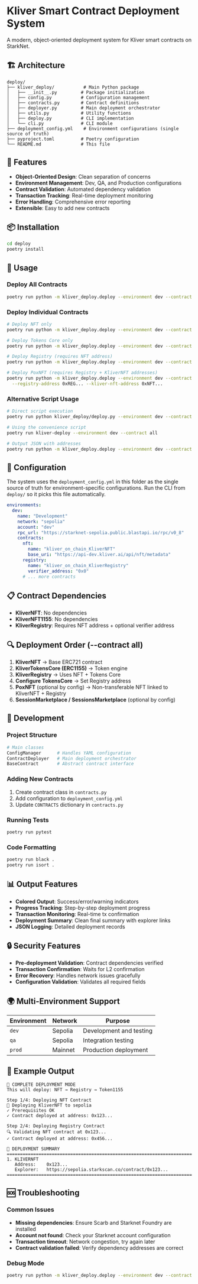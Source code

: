 # Kliver Smart Contract Deployment System

A modern, object-oriented deployment system for Kliver smart contracts on StarkNet.

## 🏗️ Architecture

```
deploy/
├── kliver_deploy/           # Main Python package
│   ├── __init__.py         # Package initialization
│   ├── config.py           # Configuration management
│   ├── contracts.py        # Contract definitions
│   ├── deployer.py         # Main deployment orchestrator
│   ├── utils.py            # Utility functions
│   ├── deploy.py           # CLI implementation
│   └── cli.py              # CLI module
├── deployment_config.yml    # Environment configurations (single source of truth)
├── pyproject.toml          # Poetry configuration
└── README.md               # This file
```

## 🚀 Features

- **Object-Oriented Design**: Clean separation of concerns
- **Environment Management**: Dev, QA, and Production configurations
- **Contract Validation**: Automated dependency validation
- **Transaction Tracking**: Real-time deployment monitoring
- **Error Handling**: Comprehensive error reporting
- **Extensible**: Easy to add new contracts

## 📦 Installation

```bash
cd deploy
poetry install
```

## 🎯 Usage

### Deploy All Contracts
```bash
poetry run python -m kliver_deploy.deploy --environment dev --contract all
```

### Deploy Individual Contracts
```bash
# Deploy NFT only
poetry run python -m kliver_deploy.deploy --environment dev --contract nft

# Deploy Tokens Core only
poetry run python -m kliver_deploy.deploy --environment dev --contract kliver_tokens_core

# Deploy Registry (requires NFT address)
poetry run python -m kliver_deploy.deploy --environment dev --contract registry --nft-address 0x123...

# Deploy PoxNFT (requires Registry + KliverNFT addresses)
poetry run python -m kliver_deploy.deploy --environment dev --contract pox_nft \
  --registry-address 0xREG... --kliver-nft-address 0xNFT...
```

### Alternative Script Usage
```bash
# Direct script execution
poetry run python kliver_deploy/deploy.py --environment dev --contract all

# Using the convenience script
poetry run kliver-deploy --environment dev --contract all

# Output JSON with addresses
poetry run python -m kliver_deploy.deploy --environment dev --contract all --output-json
```

## 🔧 Configuration

The system uses the `deployment_config.yml` in this folder as the single source of truth for environment-specific configurations. Run the CLI from `deploy/` so it picks this file automatically.

```yaml
environments:
  dev:
    name: "Development"
    network: "sepolia"
    account: "dev"
    rpc_url: "https://starknet-sepolia.public.blastapi.io/rpc/v0_8"
    contracts:
      nft:
        name: "kliver_on_chain_KliverNFT"
        base_uri: "https://api-dev.kliver.ai/api/nft/metadata"
      registry:
        name: "kliver_on_chain_KliverRegistry"
        verifier_address: "0x0"
      # ... more contracts
```

## 📋 Contract Dependencies

- **KliverNFT**: No dependencies
- **KliverNFT1155**: No dependencies
- **KliverRegistry**: Requires NFT address + optional verifier address

## 🔍 Deployment Order (--contract all)

1. **KliverNFT** → Base ERC721 contract
2. **KliverTokensCore (ERC1155)** → Token engine
3. **KliverRegistry** → Uses NFT + Tokens Core
4. **Configure TokensCore** → Set Registry address
5. **PoxNFT** (optional by config) → Non-transferable NFT linked to KliverNFT + Registry
6. **SessionMarketplace / SessionsMarketplace** (optional by config)

## 🧪 Development

### Project Structure
```python
# Main classes
ConfigManager      # Handles YAML configuration
ContractDeployer   # Main deployment orchestrator
BaseContract       # Abstract contract interface
```

### Adding New Contracts
1. Create contract class in `contracts.py`
2. Add configuration to `deployment_config.yml`
3. Update `CONTRACTS` dictionary in `contracts.py`

### Running Tests
```bash
poetry run pytest
```

### Code Formatting
```bash
poetry run black .
poetry run isort .
```

## 📊 Output Features

- **Colored Output**: Success/error/warning indicators
- **Progress Tracking**: Step-by-step deployment progress
- **Transaction Monitoring**: Real-time tx confirmation
- **Deployment Summary**: Clean final summary with explorer links
- **JSON Logging**: Detailed deployment records

## 🔒 Security Features

- **Pre-deployment Validation**: Contract dependencies verified
- **Transaction Confirmation**: Waits for L2 confirmation
- **Error Recovery**: Handles network issues gracefully
- **Configuration Validation**: Validates all required fields

## 🌍 Multi-Environment Support

| Environment | Network | Purpose |
|-------------|---------|---------|
| `dev` | Sepolia | Development and testing |
| `qa` | Sepolia | Integration testing |
| `prod` | Mainnet | Production deployment |

## 📝 Example Output

```
🚀 COMPLETE DEPLOYMENT MODE
This will deploy: NFT → Registry → Token1155

Step 1/4: Deploying NFT Contract
🎯 Deploying KliverNFT to sepolia
✓ Prerequisites OK
✓ Contract deployed at address: 0x123...

Step 2/4: Deploying Registry Contract
🔍 Validating NFT contract at 0x123...
✓ Contract deployed at address: 0x456...

🎉 DEPLOYMENT SUMMARY
======================================================================
1. KLIVERNFT
   Address:    0x123...
   Explorer:   https://sepolia.starkscan.co/contract/0x123...
======================================================================
```

## 🆘 Troubleshooting

### Common Issues
- **Missing dependencies**: Ensure Scarb and Starknet Foundry are installed
- **Account not found**: Check your Starknet account configuration
- **Transaction timeout**: Network congestion, try again later
- **Contract validation failed**: Verify dependency addresses are correct

### Debug Mode
```bash
poetry run python -m kliver_deploy.deploy --environment dev --contract all --verbose
```

